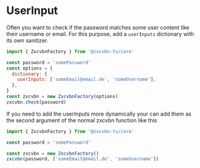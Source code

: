 # UserInput

Often you want to check if the password matches some user content like their username or email.
For this purpose, add a `userInputs` dictionary with its own sanitizer.

```js
import { ZxcvbnFactory } from '@zxcvbn-ts/core'

const password = 'somePassword'
const options = {
  dictionary: {
    userInputs: ['someEmail@email.de', 'someUsername'],
  },
}
const zxcvbn = new ZxcvbnFactory(options)
zxcvbn.check(password)
```

If you need to add the userInputs more dynamically your can add them as the second argument of the normal zxcvbn function like this
```js
import { ZxcvbnFactory } from '@zxcvbn-ts/core'

const password = 'somePassword'

const zxcvbn = new ZxcvbnFactory()
zxcvbn(password, ['someEmail@email.de', 'someUsername'])
```